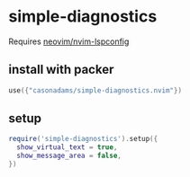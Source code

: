 # simple-diagnostics

Requires [neovim/nvim-lspconfig](https://github.com/neovim/nvim-lspconfig)

## install with packer

```lua
use({"casonadams/simple-diagnostics.nvim"})
```

## setup

```lua
require('simple-diagnostics').setup({
  show_virtual_text = true,
  show_message_area = false,
})
```
